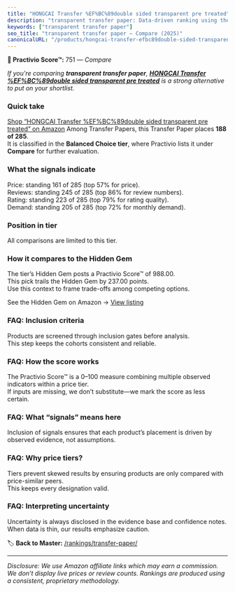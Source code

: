 ```yaml
---
title: "HONGCAI Transfer %EF%BC%89double sided transparent pre treated"
description: "transparent transfer paper: Data-driven ranking using the Practivio Score™. Positioned by quality, value, demand, findability, momentum."
keywords: ["transparent transfer paper"]
seo_title: "transparent transfer paper — Compare (2025)"
canonicalURL: "/products/hongcai-transfer-efbc89double-sided-transparent-pre-treated-B0DXF5HLM3/"
---
```


**🛒 Practivio Score™:** 751 — _Compare_


*If you're comparing **transparent transfer paper**, **[HONGCAI Transfer %EF%BC%89double sided transparent pre treated](https://www.amazon.com/dp/B0DXF5HLM3?tag=practivio-20)** is a strong alternative to put on your shortlist.*
### Quick take
[Shop “HONGCAI Transfer %EF%BC%89double sided transparent pre treated” on Amazon](https://www.amazon.com/dp/B0DXF5HLM3?tag=practivio-20)
Among Transfer Papers, this Transfer Paper places **188 of 285**.  
It is classified in the **Balanced Choice tier**, where Practivio lists it under **Compare** for further evaluation.

### What the signals indicate
Price: standing 161 of 285 (top 57% for price).  
Reviews: standing 245 of 285 (top 86% for review numbers).  
Rating: standing 223 of 285 (top 79% for rating quality).  
Demand: standing 205 of 285 (top 72% for monthly demand).

### Position in tier
All comparisons are limited to this tier.

### How it compares to the Hidden Gem
The tier’s Hidden Gem posts a Practivio Score™ of 988.00.  
This pick trails the Hidden Gem by 237.00 points.  
Use this context to frame trade-offs among competing options.  

See the Hidden Gem on Amazon → [View listing](https://www.amazon.com/dp/B073XRLZ6Z?tag=practivio-20)

### FAQ: Inclusion criteria
Products are screened through inclusion gates before analysis.  
This step keeps the cohorts consistent and reliable.

### FAQ: How the score works
The Practivio Score™ is a 0–100 measure combining multiple observed indicators within a price tier.  
If inputs are missing, we don’t substitute—we mark the score as less certain.

### FAQ: What “signals” means here
Inclusion of signals ensures that each product’s placement is driven by observed evidence, not assumptions.

### FAQ: Why price tiers?
Tiers prevent skewed results by ensuring products are only compared with price-similar peers.  
This keeps every designation valid.

### FAQ: Interpreting uncertainty
Uncertainty is always disclosed in the evidence base and confidence notes.  
When data is thin, our results emphasize caution.

<!-- Missing template for Compare/CompareWithinPriceClass -->


🏷️ **Back to Master:** [/rankings/transfer-paper/](/rankings/transfer-paper/)

---
_Disclosure: We use Amazon affiliate links which may earn a commission. We don’t display live prices or review counts. Rankings are produced using a consistent, proprietary methodology._

